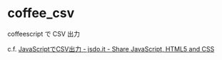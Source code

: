 # coffee_csv
coffeescript で CSV 出力

c.f. [JavaScriptでCSV出力 - jsdo.it - Share JavaScript, HTML5 and CSS](http://jsdo.it/t_kuro/nMgJ)
